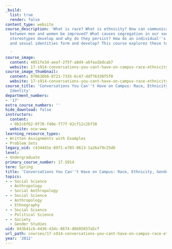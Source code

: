 ```yaml
---
_build:
  list: true
  render: false
content_type: website
course_description: 'What is race? What is ethnicity? How can communication and relationships
  between men and women be improved? What causes segregation in our society? How do
  stereotypes develop and why do they persist? How do an individual''s racial, ethnic,
  and sexual identities form and develop? This course explores these topics and more.

  '
course_image:
  content: 4851fe3d-aeaf-2f5f-a8d4-a6faa1bdcab7
  website: 17-s914-conversations-you-cant-have-on-campus-race-ethnicity-gender-and-identity-spring-2012
course_image_thumbnail:
  content: 070638b6-8721-7335-6c47-ddf76330f5f0
  website: 17-s914-conversations-you-cant-have-on-campus-race-ethnicity-gender-and-identity-spring-2012
course_title: 'Conversations You Can''t Have on Campus: Race, Ethnicity, Gender and
  Identity'
department_numbers:
- '17'
extra_course_numbers: ''
hide_download: false
instructors:
  content:
  - 0b2c6f62-0f70-f40e-f77f-92cf12c2bf38
  website: ocw-www
learning_resource_types:
- Written Assignments with Examples
- Problem Sets
legacy_uid: c4344d1e-89f1-e703-0613-1a26a79c25d6
level:
- Undergraduate
primary_course_number: 17.S914
term: Spring
title: 'Conversations You Can''t Have on Campus: Race, Ethnicity, Gender and Identity'
topics:
- - Social Science
  - Anthropology
  - Social Anthropology
- - Social Science
  - Anthropology
  - Ethnography
- - Social Science
  - Political Science
- - Society
  - Gender Studies
uid: 043b41cb-4436-43dc-8674-d6b95037a5cf
url_path: courses/17-s914-conversations-you-cant-have-on-campus-race-ethnicity-gender-and-identity-spring-2012
year: '2012'
---
```

